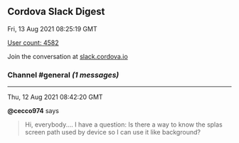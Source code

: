 ## Cordova Slack Digest
Fri, 13 Aug 2021 08:25:19 GMT

[User count: 4582](https://cordova.slack.com/)


Join the conversation at [slack.cordova.io](http://slack.cordova.io/)

### __Channel #general__ _(1 messages)_
---

Thu, 12 Aug 2021 08:42:20 GMT

__@cecco974__ says 
> Hi, everybody.... I have a question: Is there a way to know the splas screen path used by device so I can use it like background?
> 
